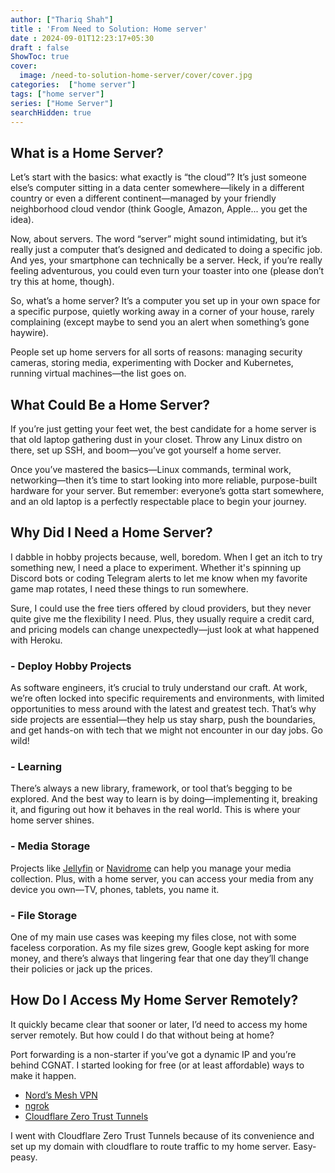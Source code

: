 ```yaml
---
author: ["Thariq Shah"]
title : 'From Need to Solution: Home server'
date : 2024-09-01T12:23:17+05:30
draft : false
ShowToc: true
cover:
  image: /need-to-solution-home-server/cover/cover.jpg
categories:  ["home server"]
tags: ["home server"]
series: ["Home Server"]
searchHidden: true
---
```


## What is a Home Server?

Let’s start with the basics: what exactly is “the cloud”? It’s just someone else’s computer sitting in a data center somewhere—likely in a different country or even a different continent—managed by your friendly neighborhood cloud vendor (think Google, Amazon, Apple... you get the idea).

Now, about servers. The word “server” might sound intimidating, but it’s really just a computer that’s designed and dedicated to doing a specific job. And yes, your smartphone can technically be a server. Heck, if you’re really feeling adventurous, you could even turn your toaster into one (please don’t try this at home, though).

So, what’s a home server? It’s a computer you set up in your own space for a specific purpose, quietly working away in a corner of your house, rarely complaining (except maybe to send you an alert when something’s gone haywire).

People set up home servers for all sorts of reasons: managing security cameras, storing media, experimenting with Docker and Kubernetes, running virtual machines—the list goes on.

## What Could Be a Home Server?

If you’re just getting your feet wet, the best candidate for a home server is that old laptop gathering dust in your closet. Throw any Linux distro on there, set up SSH, and boom—you’ve got yourself a home server.

Once you’ve mastered the basics—Linux commands, terminal work, networking—then it’s time to start looking into more reliable, purpose-built hardware for your server. But remember: everyone’s gotta start somewhere, and an old laptop is a perfectly respectable place to begin your journey.

## Why Did I Need a Home Server?

I dabble in hobby projects because, well, boredom. When I get an itch to try something new, I need a place to experiment. Whether it's spinning up Discord bots or coding Telegram alerts to let me know when my favorite game map rotates, I need these things to run somewhere.

Sure, I could use the free tiers offered by cloud providers, but they never quite give me the flexibility I need. Plus, they usually require a credit card, and pricing models can change unexpectedly—just look at what happened with Heroku.

### - Deploy Hobby Projects

As software engineers, it’s crucial to truly understand our craft. At work, we’re often locked into specific requirements and environments, with limited opportunities to mess around with the latest and greatest tech. That’s why side projects are essential—they help us stay sharp, push the boundaries, and get hands-on with tech that we might not encounter in our day jobs. Go wild!

### - Learning

There’s always a new library, framework, or tool that’s begging to be explored. And the best way to learn is by doing—implementing it, breaking it, and figuring out how it behaves in the real world. This is where your home server shines.

### - Media Storage

Projects like [Jellyfin](https://jellyfin.org) or [Navidrome](https://www.navidrome.org/) can help you manage your media collection. Plus, with a home server, you can access your media from any device you own—TV, phones, tablets, you name it.

### - File Storage

One of my main use cases was keeping my files close, not with some faceless corporation. As my file sizes grew, Google kept asking for more money, and there’s always that lingering fear that one day they’ll change their policies or jack up the prices.

## How Do I Access My Home Server Remotely?

It quickly became clear that sooner or later, I’d need to access my home server remotely. But how could I do that without being at home?

Port forwarding is a non-starter if you’ve got a dynamic IP and you’re behind CGNAT. I started looking for free (or at least affordable) ways to make it happen.

- [Nord’s Mesh VPN](https://nordvpn.com/meshnet/?srsltid=AfmBOoodrZbnkUmdHgI17Ou7BrGLT3vFFtDj6pFsQ16Jm6dOEQhlTiHn)
- [ngrok](https://ngrok.com/product/secure-tunnels)
- [Cloudflare Zero Trust Tunnels](https://www.cloudflare.com/en-in/products/tunnel/)

I went with Cloudflare Zero Trust Tunnels because of its convenience and set up my domain with cloudflare to route traffic to my home server. Easy-peasy.
